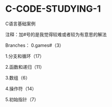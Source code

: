 # C-CODE-STUDYING-1
C语言基础案例

注释：加#号的是我觉得较难或者较为有意思的解法

Branches：
0.games#（3）

1.分支和循环（17）

2.函数和递归（11）

3.数组（6）

4.操作符（14）

5.初始指针（7）
